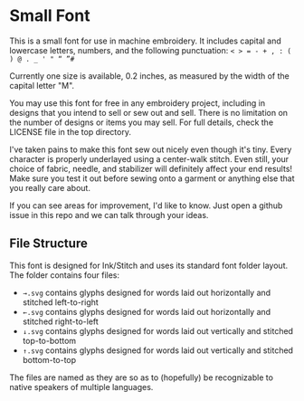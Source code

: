 Small Font
==========

This is a small font for use in machine embroidery.  It includes capital and lowercase letters, numbers, and the following punctuation: `< > = - + , : ( ) @ . _ ' " “ ”#`

Currently one size is available, 0.2 inches, as measured by the width of the capital letter "M".

You may use this font for free in any embroidery project, including in designs that you intend to sell or sew out and sell.  There is no limitation on the number of designs or items you may sell.  For full details, check the LICENSE file in the top directory.

I've taken pains to make this font sew out nicely even though it's tiny.  Every character is properly underlayed using a center-walk stitch.  Even still, your choice of fabric, needle, and stabilizer will definitely affect your end results!  Make sure you test it out before sewing onto a garment or anything else that you really care about.

If you can see areas for improvement, I'd like to know.  Just open a github issue in this repo and we can talk through your ideas.

File Structure
--------------

This font is designed for Ink/Stitch and uses its standard font folder layout.  The folder contains four files:

* `→.svg` contains glyphs designed for words laid out horizontally and stitched left-to-right 
* `←.svg` contains glyphs designed for words laid out horizontally and stitched right-to-left
* `↓.svg` contains glyphs designed for words laid out vertically and stitched top-to-bottom
* `↑.svg` contains glyphs designed for words laid out vertically and stitched bottom-to-top

The files are named as they are so as to (hopefully) be recognizable to native speakers of multiple languages.
